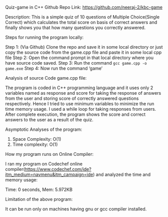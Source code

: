 Quiz-game in C++
                                            Github Repo Link: https://github.com/neeraj-2/kbc-game

Description: 
This is a simple quiz of 10 questions of Multiple Choice(Single Correct) which calculates the total score on basis of correct answers and finally shows you that how many questions you correctly answered.

Steps for running the program locally:

Step 1: (Via Github) Clone the repo and save it in some local directory or just copy the source code from the game.cpp file and paste it in some local cpp file
Step 2: Open the command prompt in that local directory where you have source code saved.
Step 3: Run the command `gcc game.cpp -o game.exe`
Step 4: Now run the command ‘game’

Analysis of source Code game.cpp file:

The program is coded in C++ programming language and it uses only 2 variables named as response and score for taking the response of answers from the user and storing score of correctly answered questions respectively. Hence I tried to use minimum variables to minimize the run time memory usage. I used a while loop for taking responses from users. After complete execution, the program shows the score and correct answers to the user as a result of the quiz.

Asymptotic Analyses of the program:

1. Space Complexity: O(1)
2. Time complexity: O(1)

How my program runs on Online Compiler:

I ran my program on Codechef online compiler(https://www.codechef.com/ide?itm_medium=navmenu&itm_campaign=ide) and analyzed the time and memory usage:

Time: 0 seconds,
Mem: 5.972KB

Limitation of the above program:

It can be run only on machines having gnu or gcc compiler installed.

